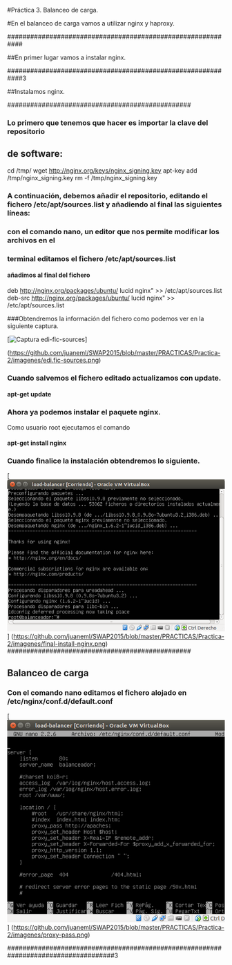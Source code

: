 #Práctica 3. Balanceo de carga.

#En el balanceo de carga vamos a utilizar nginx y haproxy.

############################################################

##En primer lugar vamos a instalar nginx.

############################################################3

##Instalamos nginx.

################################################

### Lo primero que tenemos que hacer es importar la clave del repositorio
## de software:
cd /tmp/
wget http://nginx.org/keys/nginx_signing.key
apt-key add /tmp/nginx_signing.key
rm -f /tmp/nginx_signing.key

### A continuación, debemos añadir el repositorio, editando el fichero /etc/apt/sources.list y añadiendo al final las siguientes líneas:

### con el comando nano, un editor que nos permite modificar los archivos en el
### terminal editamos el fichero  /etc/apt/sources.list
#### añadimos al final del fichero

deb http://nginx.org/packages/ubuntu/ lucid nginx" >> /etc/apt/sources.list
deb-src http://nginx.org/packages/ubuntu/ lucid nginx" >> /etc/apt/sources.list

###Obtendremos la información del fichero como podemos ver en la siguiente captura.

[![Captura edi-fic-sources](https://github.com/juaneml/SWAP2015/blob/master/PRACTICAS/Practica-3/imagenes/edi-fic-sources.png)]

(https://github.com/juaneml/SWAP2015/blob/master/PRACTICAS/Practica-2/imagenes/edi.fic-sources.png)

### Cuando salvemos el fichero editado actualizamos con update.

#### apt-get update

### Ahora ya podemos instalar el paquete nginx.
 
Como usuario root ejecutamos el comando

#### apt-get install nginx

### Cuando finalice la instalación obtendremos lo siguiente.

[![Captura](https://github.com/juaneml/SWAP2015/blob/master/PRACTICAS/Practica-3/imagenes/final-install-nginx.png)]
(https://github.com/juaneml/SWAP2015/blob/master/PRACTICAS/Practica-2/imagenes/final-install-nginx.png)
################################################

## Balanceo de carga

### Con el comando nano editamos el fichero alojado en /etc/nginx/conf.d/default.conf

[![Captura](https://github.com/juaneml/SWAP2015/blob/master/PRACTICAS/Practica-3/imagenes/proxy-pass.png)]
(https://github.com/juaneml/SWAP2015/blob/master/PRACTICAS/Practica-2/imagenes/proxy-pass.png)


####################################################################################3
















